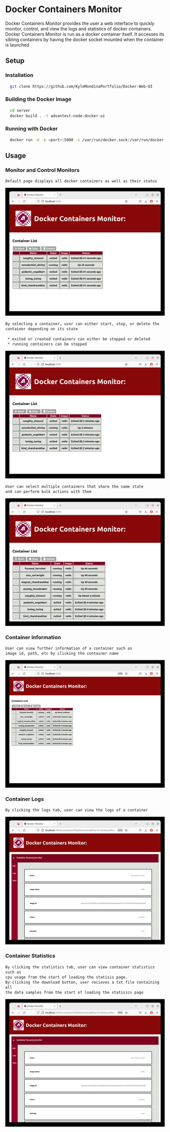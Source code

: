 # Docker Containers Monitor
Docker Containers Monitor provides the user a web interface to quickly monitor, control, and view the logs and statistics of docker containers. Docker Containers Monitor is run as a docker container itself. It accesses its sibling containers by having the docker socket mounted when the container is launched

## Setup
### Installation
```sh
  git clone https://github.com/KyleMondinaPortfolio/Docker-Web-UI
```
### Building the Docker Image
```sh
  cd server
  docker build . -t advantest-node-docker-ui
```
### Running with Docker
```sh
  docker run -d -p <port>:5000 -v /var/run/docker.sock:/var/run/docker.sock advantest-node-docker-ui
```

## Usage
### Monitor and Control Monitors
```
Default page displays all docker containers as well as their status
```
![](https://github.com/KyleMondinaPortfolio/Docker-Web-UI/blob/main/monitor.gif)

```
By selecting a container, user can either start, stop, or delete the container depending on its state

 * exited or created containers can either be stopped or deleted
 * running containers can be stopped

```
![](https://github.com/KyleMondinaPortfolio/Docker-Web-UI/blob/main/selecting.gif)

```
User can select multiple containers that share the same state 
and can perform bulk actions with them
```
![](https://github.com/KyleMondinaPortfolio/Docker-Web-UI/blob/main/bulkselecting.gif)

### Container Information
```
User can view further information of a container such as 
image id, path, etc by clicking the container name
```
![](https://github.com/KyleMondinaPortfolio/Docker-Web-UI/blob/main/info.gif)

### Container Logs
```
By clicking the logs tab, user can view the logs of a container
```
![](https://github.com/KyleMondinaPortfolio/Docker-Web-UI/blob/main/logs.gif)

### Container Statistics
```
By clicking the statistics tab, user can view container statistics such as 
cpu usage from the start of loading the statisis page. 
By clicking the download button, user recieves a txt file containing all 
the data samples from the start of loading the statisics page
```
![](https://github.com/KyleMondinaPortfolio/Docker-Web-UI/blob/main/statistics-1.gif)
